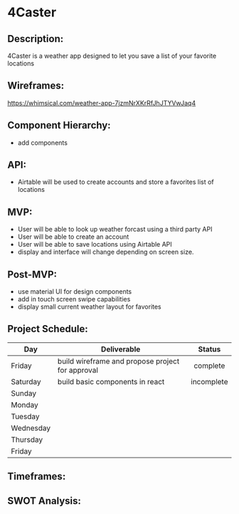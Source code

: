 # 4Caster

## Description:

4Caster is a weather app designed to let you save a list of your favorite locations

## Wireframes:

https://whimsical.com/weather-app-7jzmNrXKrRfJhJTYVwJaq4

## Component Hierarchy:
  - add components

## API:
  - Airtable will be used to create accounts and store a favorites list of locations

## MVP:
  - User will be able to look up weather forcast using a third party API
  - User will be able to create an account
  - User will be able to save locations using Airtable API
  - display and interface will change depending on screen size. 

## Post-MVP:
  - use material UI for design components
  - add in touch screen swipe capabilities
  - display small current weather layout for favorites

## Project Schedule: 
| Day       | Deliverable                                         |   Status   |
| --------- | --------------------------------------------------- | :--------: |
|Friday     | build wireframe and propose project for approval    |complete|
|Saturday   | build basic components in react                     |incomplete|
|Sunday     | 
|Monday     | 
|Tuesday    | 
|Wednesday  | 
|Thursday   | 
|Friday     | 

## Timeframes:

## SWOT Analysis:
